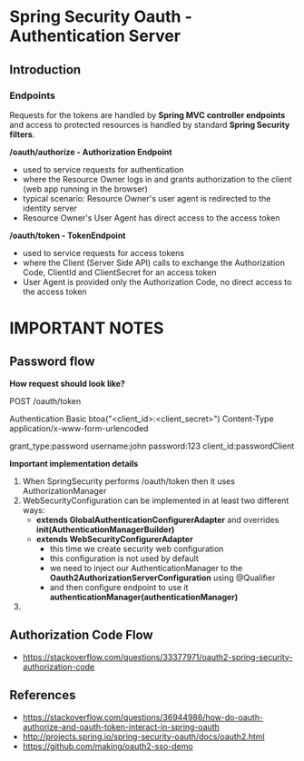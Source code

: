 # Spring Security Oauth - Authentication Server

## Introduction

### Endpoints

Requests for the tokens are handled by **Spring MVC controller endpoints** and access to protected resources is handled by standard **Spring Security filters**.

**/oauth/authorize - Authorization Endpoint**

- used to service requests for authentication
- where the Resource Owner logs in and grants authorization to the client (web app running in the browser)
- typical scenario: Resource Owner's user agent is redirected to the identity server
- Resource Owner's User Agent has direct access to the access token

**/oauth/token - TokenEndpoint**

- used to service requests for access tokens
- where the Client (Server Side API) calls to exchange the Authorization Code, ClientId and ClientSecret for an access token
- User Agent is provided only the Authorization Code, no direct access to the access token


# IMPORTANT NOTES

## Password flow

**How request should look like?**

POST /oauth/token

Authentication Basic btoa("<client_id>:<client_secret>")
Content-Type application/x-www-form-urlencoded

grant_type:password
username:john
password:123
client_id:passwordClient

**Important implementation details**

1. When SpringSecurity performs /oauth/token then it uses AuthorizationManager
2. WebSecurityConfiguration can be implemented in at least two different ways:
    - **extends GlobalAuthenticationConfigurerAdapter** and overrides **init(AuthenticationManagerBuilder)** 
    - **extends WebSecurityConfigurerAdapter**
        - this time we create security web configuration
        - this configuration is not used by default
        - we need to inject our AuthenticationManager to the **Oauth2AuthorizationServerConfiguration** using @Qualifier
        - and then configure endpoint to use it **authenticationManager(authenticationManager)**
3. 


## Authorization Code Flow

- https://stackoverflow.com/questions/33377971/oauth2-spring-security-authorization-code

## References

- https://stackoverflow.com/questions/36944986/how-do-oauth-authorize-and-oauth-token-interact-in-spring-oauth
- http://projects.spring.io/spring-security-oauth/docs/oauth2.html
- https://github.com/making/oauth2-sso-demo